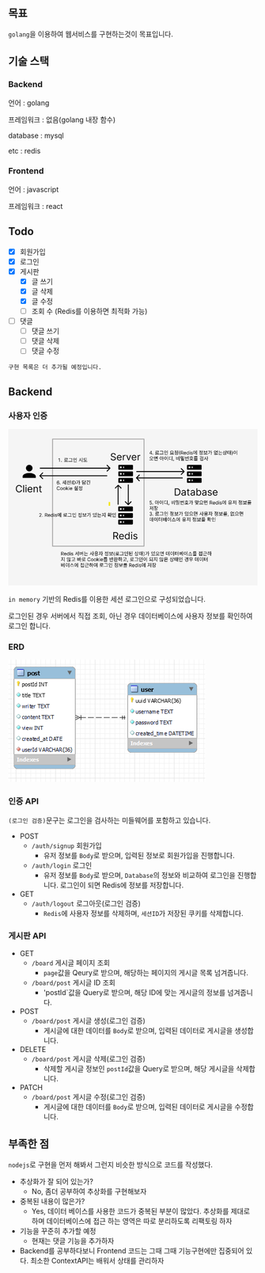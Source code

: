 ## 목표
`golang`을 이용하여 웹서비스를 구현하는것이 목표입니다.


## 기술 스택
### Backend
언어 : golang

프레임워크 : 없음(golang 내장 함수)

database : mysql

etc : redis

### Frontend
언어 : javascript

프레임워크 : react

## Todo
- [X] 회원가입
- [X] 로그인
- [X] 게시판
  - [X] 글 쓰기
  - [X] 글 삭제
  - [X] 글 수정
  - [ ] 조회 수 (Redis를 이용하면 최적화 가능)
- [ ] 댓글
  - [ ] 댓글 쓰기
  - [ ] 댓글 삭제
  - [ ] 댓글 수정
  
`구현 목록은 더 추가될 예정입니다.`

## Backend
### 사용자 인증
![img.png](readmeImage/auth.png)

`in memory` 기반의 Redis를 이용한 세션 로그인으로 구성되었습니다.

로그인된 경우 서버에서 직접 조회, 아닌 경우 데이터베이스에 사용자 정보를 확인하여 로그인 합니다.

### ERD
![img.png](readmeImage/erd.png)

### 인증 API
`(로그인 검증)`문구는 로그인을 검사하는 미들웨어를 포함하고 있습니다.
- POST
  - `/auth/signup` 회원가입
    - 유저 정보를 `Body`로 받으며, 입력된 정보로 회원가입을 진행합니다.
  - `/auth/login` 로그인
    - 유저 정보를 `Body`로 받으며, `Database`의 정보와 비교하여 로그인을 진행합니다. 로그인이 되면 Redis에 정보를 저장합니다.
- GET
  - `/auth/logout` 로그아웃(로그인 검증)
    - `Redis`에 사용자 정보를 삭제하며, `세션ID`가 저장된 쿠키를 삭제합니다.

### 게시판 API
- GET
  - `/board` 게시글 페이지 조회
    - `page`값을 Qeury로 받으며, 해당하는 페이지의 게시글 목록 넘겨줍니다.
  - `/board/post` 게시글 ID 조회
    - 'postId`값을 Query로 받으며, 해당 ID에 맞는 게시글의 정보를 넘겨줍니다.
- POST
  - `/board/post` 게시글 생성(로그인 검증)
    - 게시글에 대한 데이터를 `Body`로 받으며, 입력된 데이터로 게시글을 생성합니다.
- DELETE
  - `/board/post` 게시글 삭제(로그인 검증)
    - 삭제할 게시글 정보인 `postId`값을 Query로 받으며, 해당 게시글을 삭제합니다.
- PATCH
  - `/board/post` 게시글 수정(로그인 검증)
    - 게시글에 대한 데이터를 `Body`로 받으며, 입력된 데이터로 게시글을 수정합니다.

## 부족한 점
`nodejs`로 구현을 먼저 해봐서 그런지 비슷한 방식으로 코드를 작성했다.

- 추상화가 잘 되어 있는가?
  - No, 좀더 공부하여 추상화를 구현해보자
- 중복된 내용이 많은가?
  - Yes, 데이터 베이스를 사용한 코드가 중복된 부분이 많았다. 추상화를 제대로 하며 데이터베이스에 접근 하는 영역은 따로 분리하도록 리팩토링 하자
- 기능을 꾸준히 추가할 예정
  - 현재는 댓글 기능을 추가하자
- Backend를 공부하다보니 Frontend 코드는 그때 그때 기능구현에만 집중되어 있다. 최소한 ContextAPI는 배워서 상태를 관리하자

